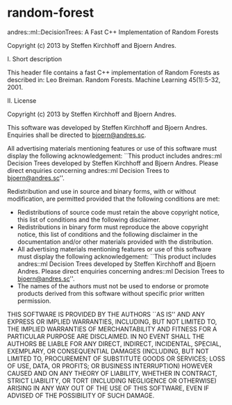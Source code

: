 random-forest
=============

andres::ml::DecisionTrees: A Fast C++ Implementation of Random Forests

Copyright (c) 2013 by Steffen Kirchhoff and Bjoern Andres.

I. Short description

This header file contains a fast C++ implementation of Random Forests as described in:
Leo Breiman. Random Forests. Machine Learning 45(1):5-32, 2001.

II. License

Copyright (c) 2013 by Steffen Kirchhoff and Bjoern Andres.

This software was developed by Steffen Kirchhoff and Bjoern Andres.
Enquiries shall be directed to bjoern@andres.sc.

All advertising materials mentioning features or use of this software must
display the following acknowledgement: ``This product includes andres::ml 
Decision Trees developed by Steffen Kirchhoff and Bjoern Andres. Please 
direct enquiries concerning andres::ml Decision Trees to bjoern@andres.sc''.

Redistribution and use in source and binary forms, with or without
modification, are permitted provided that the following conditions are met:

- Redistributions of source code must retain the above copyright notice,
this list of conditions and the following disclaimer.
- Redistributions in binary form must reproduce the above copyright notice,
this list of conditions and the following disclaimer in the documentation
and/or other materials provided with the distribution.
- All advertising materials mentioning features or use of this software must
display the following acknowledgement: ``This product includes andres::ml 
Decision Trees developed by Steffen Kirchhoff and Bjoern Andres. Please 
direct enquiries concerning andres::ml Decision Trees to bjoern@andres.sc''.
- The names of the authors must not be used to endorse or promote products
derived from this software without specific prior written permission.

THIS SOFTWARE IS PROVIDED BY THE AUTHORS ``AS IS'' AND ANY EXPRESS OR IMPLIED
WARRANTIES, INCLUDING, BUT NOT LIMITED TO, THE IMPLIED WARRANTIES OF
MERCHANTABILITY AND FITNESS FOR A PARTICULAR PURPOSE ARE DISCLAIMED. IN NO
EVENT SHALL THE AUTHORS BE LIABLE FOR ANY DIRECT, INDIRECT, INCIDENTAL,
SPECIAL, EXEMPLARY, OR CONSEQUENTIAL DAMAGES (INCLUDING, BUT NOT LIMITED TO,
PROCUREMENT OF SUBSTITUTE GOODS OR SERVICES; LOSS OF USE, DATA, OR PROFITS;
OR BUSINESS INTERRUPTION) HOWEVER CAUSED AND ON ANY THEORY OF LIABILITY,
WHETHER IN CONTRACT, STRICT LIABILITY, OR TORT (INCLUDING NEGLIGENCE OR
OTHERWISE) ARISING IN ANY WAY OUT OF THE USE OF THIS SOFTWARE, EVEN IF
ADVISED OF THE POSSIBILITY OF SUCH DAMAGE.
